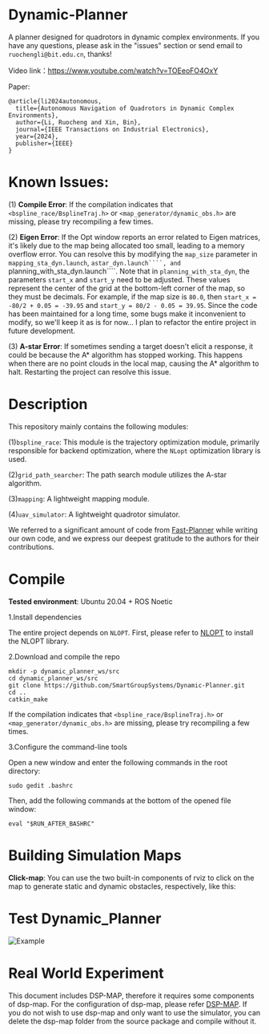# Dynamic-Planner
A planner designed for quadrotors in dynamic complex environments. If you have any questions, please ask in the "issues" section or send email to ```ruochengli@bit.edu.cn```, thanks!

Video link：https://www.youtube.com/watch?v=TOEeoFO4OxY

Paper:

```
@article{li2024autonomous,
  title={Autonomous Navigation of Quadrotors in Dynamic Complex Environments},
  author={Li, Ruocheng and Xin, Bin},
  journal={IEEE Transactions on Industrial Electronics},
  year={2024},
  publisher={IEEE}
}

```

# Known Issues:

(1) __Compile Error__: If the compilation indicates that ```<bspline_race/BsplineTraj.h>``` or ```<map_generator/dynamic_obs.h>``` are missing, please try recompiling a few times.

(2) __Eigen Error__: If the Opt window reports an error related to Eigen matrices, it's likely due to the map being allocated too small, leading to a memory overflow error. You can resolve this by modifying the ```map_size``` parameter in ```mapping_sta_dyn.launch```, ```astar_dyn.launch````, and ```planning_with_sta_dyn.launch````. Note that in ```planning_with_sta_dyn```, the parameters ```start_x``` and ```start_y``` need to be adjusted. These values represent the center of the grid at the bottom-left corner of the map, so they must be decimals. For example, if the map size is ```80.0```, then ```start_x = -80/2 + 0.05 = -39.95``` and ```start_y = 80/2 - 0.05 = 39.95```. Since the code has been maintained for a long time, some bugs make it inconvenient to modify, so we'll keep it as is for now... I plan to refactor the entire project in future development.

(3) __A-star Error__: If sometimes sending a target doesn't elicit a response, it could be because the A* algorithm has stopped working. This happens when there are no point clouds in the local map, causing the A* algorithm to halt. Restarting the project can resolve this issue.

# Description
This repository mainly contains the following modules: 

(1)```bspline_race```: This module is the trajectory optimization module, primarily responsible for backend optimization, where the ```NLopt``` optimization library is used.

(2)```grid_path_searcher```: The path search module utilizes the A-star algorithm.

(3)```mapping```: A lightweight mapping module.

(4)```uav_simulator```: A lightweight quadrotor simulator.

We referred to a significant amount of code from [Fast-Planner](https://github.com/HKUST-Aerial-Robotics/Fast-Planner) while writing our own code, and we express our deepest gratitude to the authors for their contributions.

# Compile
__Tested environment__: Ubuntu 20.04 + ROS Noetic

1.Install dependencies

The entire project depends on ```NLOPT```. First, please refer to [NLOPT](https://nlopt.readthedocs.io/en/latest/NLopt_Installation/) to install the NLOPT library.

2.Download and compile the repo

```
mkdir -p dynamic_planner_ws/src
cd dynamic_planner_ws/src
git clone https://github.com/SmartGroupSystems/Dynamic-Planner.git
cd ..
catkin_make
```

If the compilation indicates that ```<bspline_race/BsplineTraj.h>``` or ```<map_generator/dynamic_obs.h>``` are missing, please try recompiling a few times.

3.Configure the command-line tools

Open a new window and enter the following commands in the root directory:

```
sudo gedit .bashrc
```

Then, add the following commands at the bottom of the opened file window:

```
eval "$RUN_AFTER_BASHRC"
```


# Building Simulation Maps

__Click-map__: You can use the two built-in components of rviz to click on the map to generate static and dynamic obstacles, respectively, like this:


# Test Dynamic_Planner

![Example](https://github.com/SmartGroupSystems/Dynamic-Planner/blob/main/gif/tutieshi_640x360_18s.gif)


# Real World Experiment

This document includes DSP-MAP, therefore it requires some components of dsp-map. For the configuration of dsp-map, please refer [DSP-MAP](https://github.com/g-ch/DSP-map). If you do not wish to use dsp-map and only want to use the simulator, you can delete the dsp-map folder from the source package and compile without it.